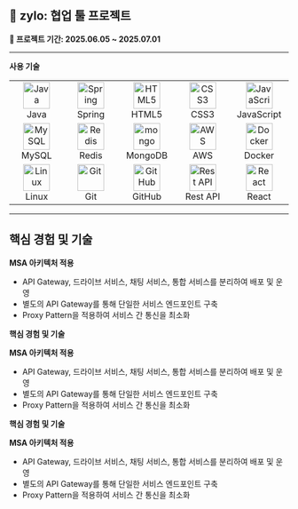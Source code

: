 ## 🧩 zylo: 협업 툴 프로젝트

**📆 프로젝트 기간: 2025.06.05 ~ 2025.07.01**

---

**사용 기술**

<table>
  <tr>
    <td align="center" width="96">
      <img src="https://skillicons.dev/icons?i=java" width="48" height="48" alt="Java" /><br>Java
    </td>
    <td align="center" width="96">
      <img src="https://skillicons.dev/icons?i=spring" width="48" height="48" alt="Spring" /><br>Spring
    </td>
    <td align="center" width="96">
      <img src="https://skillicons.dev/icons?i=html" width="48" height="48" alt="HTML5" /><br>HTML5
    </td>
    <td align="center" width="96">
      <img src="https://skillicons.dev/icons?i=css" width="48" height="48" alt="CSS3" /><br>CSS3
    </td>
    <td align="center" width="96">
      <img src="https://techstack-generator.vercel.app/js-icon.svg" width="48" height="48" alt="JavaScript" /><br>JavaScript
    </td>
  </tr>
  <tr>
    <td align="center" width="96">
      <img src="https://skillicons.dev/icons?i=mysql" width="48" height="48" alt="MySQL" /><br>MySQL
    </td>
    <td align="center" width="96">
      <img src="https://skillicons.dev/icons?i=redis" width="48" height="48" alt="Redis" /><br>Redis
    </td>
         <td align="center" width="96">
      <img src="https://skillicons.dev/icons?i=mongo" width="48" height="48" alt="mongo" />MongoDB
    </td>
    <td align="center" width="96">
      <img src="https://skillicons.dev/icons?i=aws" width="48" height="48" alt="AWS" /><br>AWS
    </td>
    <td align="center" width="96">
      <img src="https://techstack-generator.vercel.app/docker-icon.svg" width="48" height="48" alt="Docker" />Docker
    </td>
  </tr>
  <tr>
    <td align="center" width="96">
      <img src="https://skillicons.dev/icons?i=linux" width="48" height="48" alt="Linux" /><br>Linux
    </td>
    <td align="center" width="96">
      <img src="https://skillicons.dev/icons?i=git" width="48" height="48" alt="Git" /><br>Git
    </td>
    <td align="center" width="96">
      <img src="https://techstack-generator.vercel.app/github-icon.svg" width="48" height="48" alt="GitHub" /><br>GitHub
    </td>
    <td align="center" width="96">
      <img src="https://techstack-generator.vercel.app/restapi-icon.svg" width="48" height="48" alt="Rest API" /><br>Rest API
    </td>
    <td align="center" width="96">
      <img src="https://skillicons.dev/icons?i=react" width="48" height="48" alt="React" /><br>React
    </td>
  </tr>
</table>

---

## 핵심 경험 및 기술

**MSA 아키텍처 적용**

- API Gateway, 드라이브 서비스, 채팅 서비스, 통합 서비스를 분리하여 배포 및 운영
- 별도의 API Gateway를 통해 단일한 서비스 엔드포인트 구축
- Proxy Pattern을 적용하여 서비스 간 통신을 최소화

**핵심 경험 및 기술**

**MSA 아키텍처 적용**

- API Gateway, 드라이브 서비스, 채팅 서비스, 통합 서비스를 분리하여 배포 및 운영
- 별도의 API Gateway를 통해 단일한 서비스 엔드포인트 구축
- Proxy Pattern을 적용하여 서비스 간 통신을 최소화

**핵심 경험 및 기술**

**MSA 아키텍처 적용**

- API Gateway, 드라이브 서비스, 채팅 서비스, 통합 서비스를 분리하여 배포 및 운영
- 별도의 API Gateway를 통해 단일한 서비스 엔드포인트 구축
- Proxy Pattern을 적용하여 서비스 간 통신을 최소화
